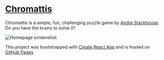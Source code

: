 # [Chromattis](https://captainstack.github.io/chromattis/)
Chromattis is a simple, fun, challenging puzzle game by [Andre Stackhouse](https://captainstack.github.io/public-stackhouse/portfolio/). Do you have the brains to solve it?

![Homepage screenshot](https://captainstack.github.io/chromattis/chromattis-social-preview.png "Chromattis homepage screenshot")

This project was bootstrapped with [Create React App](https://github.com/facebookincubator/create-react-app) and is hosted on [GitHub Pages](https://captainstack.github.io/chromattis/).
